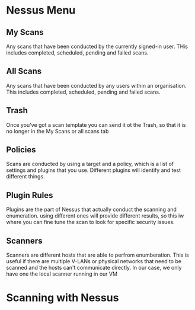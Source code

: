# Nessus Menu

## My Scans
Any scans that have been conducted by the currently signed-in user. THis includes completed, scheduled, pending and failed scans. 

## All Scans
Any scans that have been conducted by any users within an organisation. This includes completed, scheduled, pending and failed scans. 

## Trash
Once you've got a scan template you can send it ot the Trash, so that it is no longer in the My Scans or all scans tab

## Policies
Scans are conducted by using a target and a policy, which is a list of settings and plugins that you use. Different plugins will identify and test different things. 

## Plugin Rules 
Plugins are the part of Nessus that actually conduct the scanning and enumeration. using different ones will provide different results, so this iw where you can fine tune the scan to look for specific security issues. 

## Scanners 
Scanners are different hosts that are able to perfrom enumberation. This is useful if there are multiple V-LANs or physical networks that need to be scanned and the hosts can't communicate directly. In our case, we only have one the local scanner running in our VM

# Scanning with Nessus
